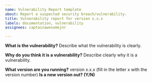 ```yaml
---
name: Vulnerability Report template
about: Report a suspected security breach/vulnerability.
title: Vulnerability report for version x.x.x
labels: documentation, vulnerability
assignees: captainawesomejnr

---
```


**What is the vulnerability?**
Describe what the vulnerability is clearly.

**Why do you think it is a vulnerability?**
Describe clearly why it is a vulnerability.

**What version are you running?** version x.x.x (fill in the letter x with the version number)
**Is a new version out? (Y/N)**

